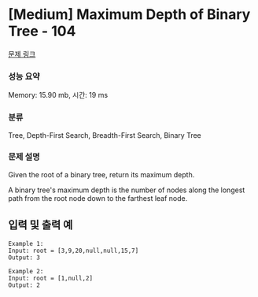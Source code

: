 # [Medium] Maximum Depth of Binary Tree - 104

[문제 링크](https://leetcode.com/problems/maximum-depth-of-binary-tree/description/)

###  성능 요약

Memory: 15.90 mb, 시간: 19 ms

### 분류  

Tree, Depth-First Search, Breadth-First Search, Binary Tree

### 문제 설명

Given the root of a binary tree, return its maximum depth.

A binary tree's maximum depth is the number of nodes along the longest path from the root node down to the farthest leaf node.

## 입력 및 출력 예
```
Example 1:
Input: root = [3,9,20,null,null,15,7]
Output: 3

Example 2:
Input: root = [1,null,2]
Output: 2
```
